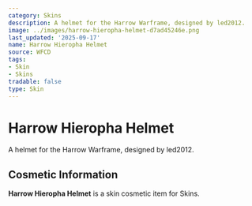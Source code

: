 ```yaml
---
category: Skins
description: A helmet for the Harrow Warframe, designed by led2012.
image: ../images/harrow-hieropha-helmet-d7ad45246e.png
last_updated: '2025-09-17'
name: Harrow Hieropha Helmet
source: WFCD
tags:
- Skin
- Skins
tradable: false
type: Skin
---
```


# Harrow Hieropha Helmet

A helmet for the Harrow Warframe, designed by led2012.

## Cosmetic Information

**Harrow Hieropha Helmet** is a skin cosmetic item for Skins.

